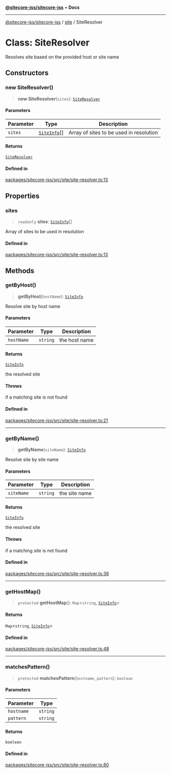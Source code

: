[**@sitecore-jss/sitecore-jss**](../../README.md) • **Docs**

***

[@sitecore-jss/sitecore-jss](../../README.md) / [site](../README.md) / SiteResolver

# Class: SiteResolver

Resolves site based on the provided host or site name

## Constructors

### new SiteResolver()

> **new SiteResolver**(`sites`): [`SiteResolver`](SiteResolver.md)

#### Parameters

| Parameter | Type | Description |
| ------ | ------ | ------ |
| `sites` | [`SiteInfo`](../type-aliases/SiteInfo.md)[] | Array of sites to be used in resolution |

#### Returns

[`SiteResolver`](SiteResolver.md)

#### Defined in

[packages/sitecore-jss/src/site/site-resolver.ts:13](https://github.com/Sitecore/jss/blob/89250cb6aff62e727af20469a4fd43db5c3c8052/packages/sitecore-jss/src/site/site-resolver.ts#L13)

## Properties

### sites

> `readonly` **sites**: [`SiteInfo`](../type-aliases/SiteInfo.md)[]

Array of sites to be used in resolution

#### Defined in

[packages/sitecore-jss/src/site/site-resolver.ts:13](https://github.com/Sitecore/jss/blob/89250cb6aff62e727af20469a4fd43db5c3c8052/packages/sitecore-jss/src/site/site-resolver.ts#L13)

## Methods

### getByHost()

> **getByHost**(`hostName`): [`SiteInfo`](../type-aliases/SiteInfo.md)

Resolve site by host name

#### Parameters

| Parameter | Type | Description |
| ------ | ------ | ------ |
| `hostName` | `string` | the host name |

#### Returns

[`SiteInfo`](../type-aliases/SiteInfo.md)

the resolved site

#### Throws

if a matching site is not found

#### Defined in

[packages/sitecore-jss/src/site/site-resolver.ts:21](https://github.com/Sitecore/jss/blob/89250cb6aff62e727af20469a4fd43db5c3c8052/packages/sitecore-jss/src/site/site-resolver.ts#L21)

***

### getByName()

> **getByName**(`siteName`): [`SiteInfo`](../type-aliases/SiteInfo.md)

Resolve site by site name

#### Parameters

| Parameter | Type | Description |
| ------ | ------ | ------ |
| `siteName` | `string` | the site name |

#### Returns

[`SiteInfo`](../type-aliases/SiteInfo.md)

the resolved site

#### Throws

if a matching site is not found

#### Defined in

[packages/sitecore-jss/src/site/site-resolver.ts:36](https://github.com/Sitecore/jss/blob/89250cb6aff62e727af20469a4fd43db5c3c8052/packages/sitecore-jss/src/site/site-resolver.ts#L36)

***

### getHostMap()

> `protected` **getHostMap**(): `Map`\<`string`, [`SiteInfo`](../type-aliases/SiteInfo.md)\>

#### Returns

`Map`\<`string`, [`SiteInfo`](../type-aliases/SiteInfo.md)\>

#### Defined in

[packages/sitecore-jss/src/site/site-resolver.ts:48](https://github.com/Sitecore/jss/blob/89250cb6aff62e727af20469a4fd43db5c3c8052/packages/sitecore-jss/src/site/site-resolver.ts#L48)

***

### matchesPattern()

> `protected` **matchesPattern**(`hostname`, `pattern`): `boolean`

#### Parameters

| Parameter | Type |
| ------ | ------ |
| `hostname` | `string` |
| `pattern` | `string` |

#### Returns

`boolean`

#### Defined in

[packages/sitecore-jss/src/site/site-resolver.ts:80](https://github.com/Sitecore/jss/blob/89250cb6aff62e727af20469a4fd43db5c3c8052/packages/sitecore-jss/src/site/site-resolver.ts#L80)
